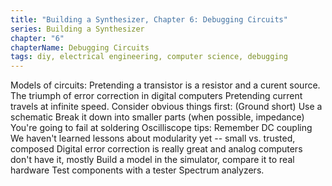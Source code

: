 ```yaml
---
title: "Building a Synthesizer, Chapter 6: Debugging Circuits"
series: Building a Synthesizer
chapter: "6"
chapterName: Debugging Circuits
tags: diy, electrical engineering, computer science, debugging
---
```


Models of circuits: Pretending a transistor is a resistor and a curent source.
The triumph of error correction in digital computers
Pretending current travels at infinite speed. 
Consider obvious things first: (Ground short)
Use a schematic
Break it down into smaller parts (when possible, impedance)
You're going to fail at soldering
Oscilliscope tips: Remember DC coupling
We haven't learned lessons about modularity yet -- small vs. trusted, composed
Digital error correction is really great and analog computers don't have it, mostly
Build a model in the simulator, compare it to real hardware
Test components with a tester
Spectrum analyzers.
